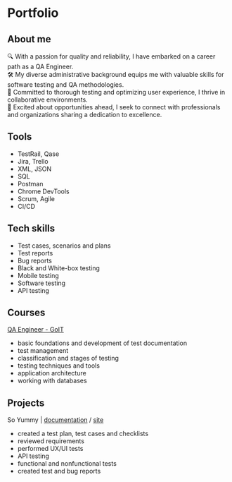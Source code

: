 # Portfolio

## About me

🔍 With a passion for quality and reliability, I have embarked on a career path as a QA Engineer.   
🛠️ My diverse administrative background equips me with valuable skills for software testing and QA methodologies.   
👥 Committed to thorough testing and optimizing user experience, I thrive in collaborative environments.   
🎯 Excited about opportunities ahead, I seek to connect with professionals and organizations sharing a dedication to excellence.   

## Tools

- TestRail, Qase
- Jira, Trello
- XML, JSON
- SQL
- Postman
- Chrome DevTools
- Scrum, Agile
- CI/CD

## Tech skills

- Test cases, scenarios and plans
- Test reports
- Bug reports
- Black and White-box testing
- Mobile testing
- Software testing
- API testing

## Courses

[QA Engineer - GoIT](https://goit.global/pl/courses/qa/)   
- basic foundations and development of test documentation
- test management
- classification and stages of testing
- testing techniques and tools
- application architecture
- working with databases

## Projects

So Yummy | [documentation](https://drive.google.com/drive/folders/1TXmXmFjlPoB9Fkn7sA1KVrUMUm6R4JSY?usp=sharing) / [site](https://so-yummi-qa.netlify.app/)  
- created a test plan, test cases and checklists
- reviewed requirements
- performed UX/UI tests
- API testing
- functional and nonfunctional tests
- created test and bug reports
